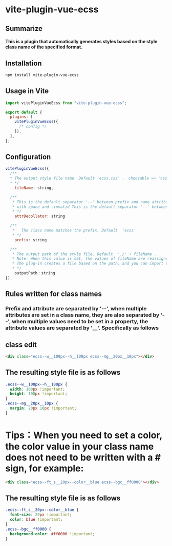# vite-plugin-vue-ecss

## Summarize

#### This is a plugin that automatically generates styles based on the style class name of the specified format.

## Installation

```sh
npm install vite-plugin-vue-ecss
```

## Usage in Vite

```js
import vitePluginVueEcss from "vite-plugin-vue-ecss";

export default {
  plugins: [
    vitePluginVueEcss({
      /* config */
    }),
  ],
};
```

## Configuration

```js
vitePluginVueEcss({
  /**
  * The output style file name. Default 'ecss.css' ， choosable => 'css' | 'less' | 'scss' | 'sass'
  * */
    fileName: string,

  /**
   * This is the default separator '--' between prefix and name attribute,
   * with space and -invalid This is the default separator '--' between prefix and name attribute, with space and -invalid.
   * */
    attrDecollator: string

  /**
   *   The class name matches the prefix. Default  'ecss'
   * */
    prefix: string

  /**
   * The output path of the style file. Default  './' + fileName .
   * Note: When this value is set, the values of fileName are reassigned with the corresponding string from the path.
   * The plug-in creates a file based on the path, and you can import the file into your project
   * */
    outputPath：string
}),

```

## Rules written for class names

### Prefix and attribute are separated by '--', when multiple attributes are set in a class name, they are also separated by '--', when multiple values need to be set in a property, the attribute values are separated by '\_\_'. Specifically as follows

## class edit

```html
<div class="ecss--w__100px--h__100px ecss--mg__20px__10px"></div>
```

## The resulting style file is as follows

```css
.ecss--w__100px--h__100px {
  width: 100px !important;
  height: 100px !important;
}
.ecss--mg__20px__10px {
  margin: 20px 10px !important;
}
```

# Tips：When you need to set a color, the color value in your class name does not need to be written with a # sign, for example:

```html
<div class="ecss--ft_s__20px--color__blue ecss--bgc__ff0000"></div>
```

## The resulting style file is as follows

```css
.ecss--ft_s__20px--color__blue {
  font-size: 20px !important;
  color: blue !important;
}
.ecss--bgc__ff0000 {
  background-color: #ff0000 !important;
}
```
